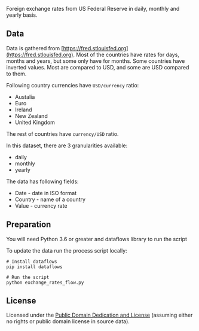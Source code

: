 Foreign exchange rates from US Federal Reserve in daily, monthly and yearly basis.

## Data

Data is gathered from [https://fred.stlouisfed.org](https://fred.stlouisfed.org).
Most of the countries have rates for days, months and years, but some only have for months.
Some countries have inverted values. Most are compared to USD, and some are USD compared to them.

Following country currencies have `USD/currency` ratio:

* Austalia
* Euro
* Ireland
* New Zealand
* United Kingdom

The rest of countries have `currency/USD` ratio.

In this dataset, there are 3 granularities available:

* daily
* monthly
* yearly

The data has following fields:

* Date - date in ISO format
* Country - name of a country
* Value - currency rate

## Preparation

You will need Python 3.6 or greater and dataflows library to run the script

To update the data run the process script locally:

```
# Install dataflows
pip install dataflows

# Run the script
python exchange_rates_flow.py
```

## License

Licensed under the [Public Domain Dedication and License][pddl] (assuming
either no rights or public domain license in source data).

[pddl]: http://opendatacommons.org/licenses/pddl/1.0/
